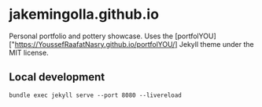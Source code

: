 # jakemingolla.github.io

Personal portfolio and pottery showcase.
Uses the [portfolYOU]["https://YoussefRaafatNasry.github.io/portfolYOU/] Jekyll
theme under the MIT license.

## Local development
```
bundle exec jekyll serve --port 8080 --livereload
```
